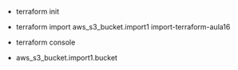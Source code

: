 
- terraform init

- terraform import aws_s3_bucket.import1 import-terraform-aula16

- terraform console

- aws_s3_bucket.import1.bucket